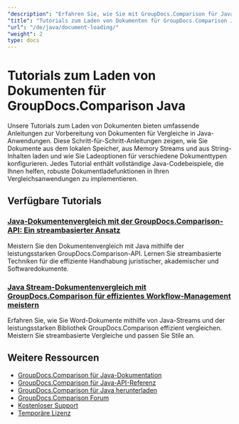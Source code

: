 ```yaml
---
"description": "Erfahren Sie, wie Sie mit GroupDocs.Comparison für Java Dokumente aus verschiedenen Quellen wie Dateipfaden, Streams und Zeichenfolgen laden."
"title": "Tutorials zum Laden von Dokumenten für GroupDocs.Comparison Java"
"url": "/de/java/document-loading/"
"weight": 2
type: docs
---
```

# Tutorials zum Laden von Dokumenten für GroupDocs.Comparison Java

Unsere Tutorials zum Laden von Dokumenten bieten umfassende Anleitungen zur Vorbereitung von Dokumenten für Vergleiche in Java-Anwendungen. Diese Schritt-für-Schritt-Anleitungen zeigen, wie Sie Dokumente aus dem lokalen Speicher, aus Memory Streams und aus String-Inhalten laden und wie Sie Ladeoptionen für verschiedene Dokumenttypen konfigurieren. Jedes Tutorial enthält vollständige Java-Codebeispiele, die Ihnen helfen, robuste Dokumentladefunktionen in Ihren Vergleichsanwendungen zu implementieren.

## Verfügbare Tutorials

### [Java-Dokumentenvergleich mit der GroupDocs.Comparison-API: Ein streambasierter Ansatz](./java-groupdocs-comparison-api-stream-document-compare/)
Meistern Sie den Dokumentenvergleich mit Java mithilfe der leistungsstarken GroupDocs.Comparison-API. Lernen Sie streambasierte Techniken für die effiziente Handhabung juristischer, akademischer und Softwaredokumente.

### [Java Stream-Dokumentenvergleich mit GroupDocs.Comparison für effizientes Workflow-Management meistern](./java-stream-comparison-groupdocs-comparison/)
Erfahren Sie, wie Sie Word-Dokumente mithilfe von Java-Streams und der leistungsstarken Bibliothek GroupDocs.Comparison effizient vergleichen. Meistern Sie streambasierte Vergleiche und passen Sie Stile an.

## Weitere Ressourcen

- [GroupDocs.Comparison für Java-Dokumentation](https://docs.groupdocs.com/comparison/java/)
- [GroupDocs.Comparison für Java-API-Referenz](https://reference.groupdocs.com/comparison/java/)
- [GroupDocs.Comparison für Java herunterladen](https://releases.groupdocs.com/comparison/java/)
- [GroupDocs.Comparison Forum](https://forum.groupdocs.com/c/comparison)
- [Kostenloser Support](https://forum.groupdocs.com/)
- [Temporäre Lizenz](https://purchase.groupdocs.com/temporary-license/)
